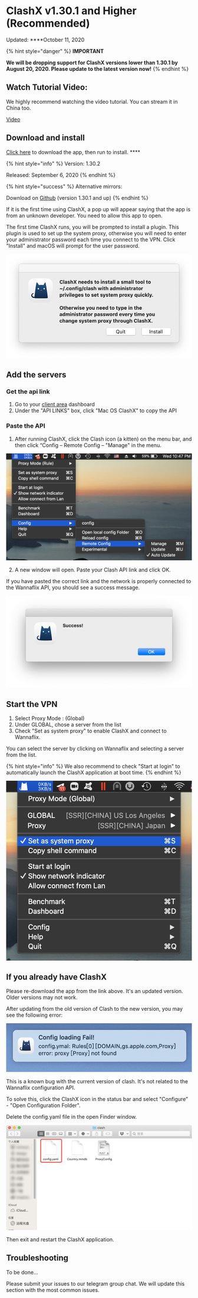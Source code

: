 # ClashX v1.30.1 and Higher \(Recommended\)

Updated: ****October 11, 2020

{% hint style="danger" %}
**IMPORTANT**

**We will be dropping support for ClashX versions lower than 1.30.1 by August 20, 2020. Please update to the latest version now!**
{% endhint %}

## Watch Tutorial Video:

We highly recommend watching the video tutorial. You can stream it in China too.

[Video](https://watch.cloudflarestream.com/5ceac0d642744c812af04af1942cc332)

## Download and install

[Click here](https://wannaflix.com/dl.php?type=d&id=26) to download the app, then run to install. ****

{% hint style="info" %}
Version: 1.30.2

Released: September 6, 2020
{% endhint %}

{% hint style="success" %}
Alternative mirrors:

Download on [Github](https://github.com/yichengchen/clashX/releases/download/1.20.0/ClashX.dmg) \(version 1.30.1 and up\)
{% endhint %}

If it is the first time using ClashX, a pop up will appear saying that the app is from an unknown developer. You need to allow this app to open.

The first time ClashX runs, you will be prompted to install a plugin. This plugin is used to set up the system proxy, otherwise you will need to enter your administrator password each time you connect to the VPN. Click "Install" and macOS will prompt for the user password.

![](../../.gitbook/assets/27ea88123713c4a37330dadc0a60d44f%20%281%29.png)

## Add the servers

### Get the api link

1. Go to your [client area](https://wannaflix.com/clientarea.php) dashboard
2. Under the "API LINKS" box, click "Mac OS ClashX" to copy the API

### Paste the API

1. After running ClashX, click the Clash icon \(a kitten\) on the menu bar, and then click “Config – Remote Config – "Manage" in the menu.

![](../../.gitbook/assets/screenshot-2020-08-26-at-10.47.30-pm.png)

2. A new window will open. Paste your Clash API link and click OK.

If you have pasted the correct link and the network is properly connected to the Wannaflix API, you should see a success message.

![](../../.gitbook/assets/5d5c4570d5f092b49ab5137e92550bdc.png)

## Start the VPN

1. Select Proxy Mode : \(Global\)
2. Under GLOBAL, chose a server from the list
3. Check "Set as system proxy" to enable ClashX and connect to Wannaflix. 

You can select the server by clicking on Wannaflix and selecting a server from the list. 

{% hint style="info" %}
We also recommend to check "Start at login" to automatically launch the ClashX application at boot time.
{% endhint %}

![](../../.gitbook/assets/screenshot-2020-08-26-at-10.49.20-pm.png)

## If you already have ClashX

Please re-download the app from the link above. It's an updated version. Older versions may not work.

After updating from the old version of Clash to the new version, you may see the following error:

![](../../.gitbook/assets/378125d64dc2b271c9b1cafc42fdd634.png)

This is a known bug with the current version of clash. It's not related to the Wannaflix configuration API. 

To solve this, click the ClashX icon in the status bar and select "Configure" - "Open Configuration Folder".

Delete the config.yaml file in the open Finder window.

![](../../.gitbook/assets/f2156562aac93e23b2730837ecbbc05c.png)

Then exit and restart the ClashX application.

## Troubleshooting

To be done...

Please submit your issues to our telegram group chat. We will update this section with the most common issues.



